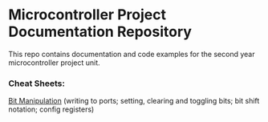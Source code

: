 # Microcontroller Project Documentation Repository

This repo contains documentation and code examples for the second year microcontroller project unit.

### Cheat Sheets:
[Bit Manipulation](bit_manipulation.md) (writing to ports; setting, clearing and toggling bits; bit shift notation; config registers)
